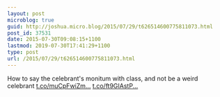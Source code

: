 ```yaml
---
layout: post
microblog: true
guid: http://joshua.micro.blog/2015/07/29/t626514600775811073.html
post_id: 37531
date: 2015-07-30T09:08:15+1100
lastmod: 2019-07-30T17:41:29+1100
type: post
url: /2015/07/29/t626514600775811073.html
---
```

How to say the celebrant's monitum with class, and not be a weird celebrant [t.co/muCpFwiZm...](http://t.co/muCpFwiZmQ) [t.co/ft9GIAstP...](http://t.co/ft9GIAstPr)
